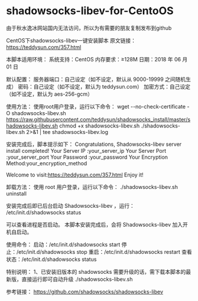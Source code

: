 # shadowsocks-libev-for-CentoOS
由于秋水逸冰网站国内无法访问，所以为有需要的朋友复制发布到github


CentOS下shadowsocks-libev一键安装脚本
原文链接：https://teddysun.com/357.html


本脚本适用环境：
系统支持：CentOS
内存要求：≥128M
日期：2018 年 06 月 01 日


默认配置：
服务器端口：自己设定（如不设定，默认从 9000-19999 之间随机生成）
密码：自己设定（如不设定，默认为 teddysun.com）
加密方式：自己设定（如不设定，默认为 aes-256-gcm）


使用方法：
使用root用户登录，运行以下命令：
wget --no-check-certificate -O shadowsocks-libev.sh https://raw.githubusercontent.com/teddysun/shadowsocks_install/master/shadowsocks-libev.sh
chmod +x shadowsocks-libev.sh
./shadowsocks-libev.sh 2>&1 | tee shadowsocks-libev.log


安装完成后，脚本提示如下：
Congratulations, Shadowsocks-libev server install completed!
Your Server IP        :your_server_ip
Your Server Port      :your_server_port
Your Password         :your_password
Your Encryption Method:your_encryption_method

Welcome to visit:https://teddysun.com/357.html
Enjoy it!


卸载方法：
使用 root 用户登录，运行以下命令：
./shadowsocks-libev.sh uninstall


安装完成后即已后台启动 Shadowsocks-libev ，运行：
/etc/init.d/shadowsocks status

可以查看进程是否启动。
本脚本安装完成后，会将 Shadowsocks-libev 加入开机自启动。


使用命令：
启动：/etc/init.d/shadowsocks start
停止：/etc/init.d/shadowsocks stop
重启：/etc/init.d/shadowsocks restart
查看状态：/etc/init.d/shadowsocks status


特别说明：
1、已安装旧版本的 shadowsocks 需要升级的话，需下载本脚本的最新版，直接运行即可自动升级
./shadowsocks-libev.sh


参考链接：
https://github.com/shadowsocks/shadowsocks-libev
